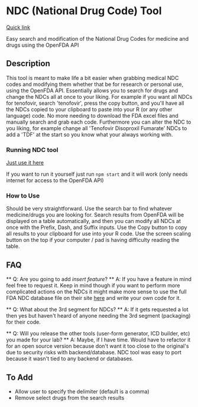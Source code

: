 
# NDC (National Drug Code) Tool
[Quick link](https://www.ndctool.com/)

Easy search and modification of the National Drug Codes for medicine and drugs using the OpenFDA API 

## Description

This tool is meant to make life a bit easier when grabbing medical NDC codes and modifying them whether that be for research or personal use, using the OpenFDA API. Essentially allows you to search for drugs and change the NDCs all at once to your liking. For example if you want all NDCs for tenofovir, search 'tenofovir', press the copy button, and you'll have all the NDCs copied to your clipboard to paste into your R (or any other language) code. No more needing to download the FDA excel files and manually search and grab each code. Furthermore you can alter the NDC to you liking, for example change all 'Tenofovir Disoproxil Fumarate' NDCs to add a 'TDF' at the start so you know what your always working with.

### Running NDC tool
[Just use it here](https://www.ndctool.com/)

If you want to run it yourself just run ```npm start``` and it will work (only needs internet for access to the OpenFDA API)

### How to Use

Should be very straightforward. Use the search bar to find whatever medicine/drugs you are looking for. Search results from OpenFDA will be displayed on a table automatically, and then you can modify all NDCs at once with the Prefix, Dash, and Suffix inputs. Use the Copy button to copy all results to your clipboard for use into your R code. Use the screen scaling button on the top if your computer / pad is having difficulty reading the table.


## FAQ

** Q:   Are you going to add *insert feature*? **
A:   If you have a feature in mind feel free to request it. Keep in mind though if you want to perform more complicated actions on the NDCs it might make more sense to use the full FDA NDC database file on their site [here](https://www.fda.gov/drugs/drug-approvals-and-databases/national-drug-code-directory) and write your own code for it.

** Q:   What about the 3rd segment for NDCs? **
A: 	  If it gets requested a lot then yes but haven't heard of anyone needing the 3rd segment (packaging) for their code.

** Q:   Will you release the other tools (user-form generator, ICD builder, etc) you made for your lab? **
A: Maybe, if I have time. Would have to refactor it for an open source version because don't want it too close to the original's due to security risks with backend/database. NDC tool was easy to port because it wasn't tied to any backend or databases.

## To Add
- Allow user to specify the delimiter (default is a comma)
- Remove select drugs from the search results
